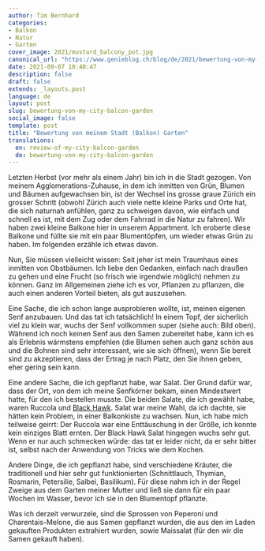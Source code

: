 ```yaml
---
author: Tim Bernhard
categories:
- Balkon
- Natur
- Garten
cover_image: 2021/mustard_balcony_pot.jpg
canonical_url: "https://www.genieblog.ch/blog/de/2021/bewertung-von-my-city-balcon-garden"
date: 2021-09-07 10:40:47
description: false
draft: false
extends: _layouts.post
language: de
layout: post
slug: bewertung-von-my-city-balcon-garden
social_image: false
template: post
title: "Bewertung von meinem Stadt (Balkon) Garten"
translations:
  en: review-of-my-city-balcon-garden
  de: bewertung-von-my-city-balcon-garden
---
```


Letzten Herbst (vor mehr als einem Jahr) bin ich in die Stadt gezogen.
Von meinem Agglomerations-Zuhause, in dem ich inmitten von Grün, Blumen und Bäumen aufgewachsen bin, ist der Wechsel ins grosse graue Zürich ein grosser Schritt
(obwohl Zürich auch viele nette kleine Parks und Orte hat, die sich naturnah anfühlen, ganz zu schweigen davon, wie einfach und schnell es ist, mit dem Zug oder dem Fahrrad in die Natur zu fahren).
Wir haben zwei kleine Balkone hier in unserem Appartment.
Ich eroberte diese Balkone und füllte sie mit ein paar Blumentöpfen, um wieder etwas Grün zu haben.
Im folgenden erzähle ich etwas davon.

Nun, Sie müssen vielleicht wissen: Seit jeher ist mein Traumhaus eines inmitten von Obstbäumen.
Ich liebe den Gedanken, einfach nach draußen zu gehen und eine Frucht (so frisch wie irgendwie möglich) nehmen zu können.
Ganz im Allgemeinen ziehe ich es vor, Pflanzen zu pflanzen, die auch einen anderen Vorteil bieten, als gut auszusehen.

Eine Sache, die ich schon lange ausprobieren wollte, ist, meinen eigenen Senf anzubauen.
Und das tat ich tatsächlich! In einem Topf, der sicherlich viel zu klein war, wuchs der Senf vollkommen super (siehe auch: Bild oben).
Während ich noch keinen Senf aus den Samen zubereitet habe, kann ich es als Erlebnis wärmstens empfehlen (die Blumen sehen auch ganz schön aus und die Bohnen sind sehr interessant, wie sie sich öffnen), wenn Sie bereit sind zu akzeptieren, dass der Ertrag je nach Platz, den Sie ihnen geben, eher gering sein kann.

Eine andere Sache, die ich gepflanzt habe, war Salat.
Der Grund dafür war, dass der Ort, von dem ich meine Senfkörner bekam, einen Mindestwert hatte, für den ich bestellen musste.
Die beiden Salate, die ich gewählt habe, waren Ruccola und [Black Hawk](https://www.zollinger.bio/de/products/300-schnittsalat-pflucksalat-black-hawk).
Salat war meine Wahl, da ich dachte, sie hätten kein Problem, in einer Balkonkiste zu wachsen.
Nun, ich habe mich teilweise geirrt: Der Ruccola war eine Enttäuschung in der Größe, ich konnte kein einziges Blatt ernten.
Der Black Hawk Salat hingegen wuchs sehr gut.
Wenn er nur auch schmecken würde: das tat er leider nicht, da er sehr bitter ist, selbst nach der Anwendung von Tricks wie dem Kochen.

Andere Dinge, die ich gepflanzt habe, sind verschiedene Kräuter, die traditionell und hier sehr gut funktionierten (Schnittlauch, Thymian, Rosmarin, Petersilie, Salbei, Basilikum).
Für diese nahm ich in der Regel Zweige aus dem Garten meiner Mutter und ließ sie dann für ein paar Wochen im Wasser, bevor ich sie in den Blumentopf pflanzte.

Was ich derzeit verwurzele, sind die Sprossen von Peperoni und Charentais-Melone, die aus Samen gepflanzt wurden, die aus den im Laden gekauften Produkten extrahiert wurden, sowie Maissalat (für den wir die Samen gekauft haben).
